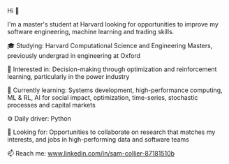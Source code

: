 Hi 👋

I'm a master's student at Harvard looking for opportunities to improve my software engineering, machine learning and trading skills.

🎓 Studying: Harvard Computational Science and Engineering Masters, previously undergrad in engineering at Oxford<br />

👀 Interested in: Decision-making through optimization and reinforcement learning, particularly in the power industry<br />

🌱 Currently learning: Systems development, high-performance computing, ML & RL, AI for social impact, optimization, time-series, stochastic processes and capital markets<br />

⚙️ Daily driver: Python<br />

🏢 Looking for: Opportunities to collaborate on research that matches my interests, and jobs in high-performing data and software teams<br />

📫 Reach me: www.linkedin.com/in/sam-collier-87181510b<br />

<!---
colliers95/collier\95 is a ✨ special ✨ repository because its `README.md` (this file) appears on your GitHub profile.
You can click the Preview link to take a look at your changes.
--->
